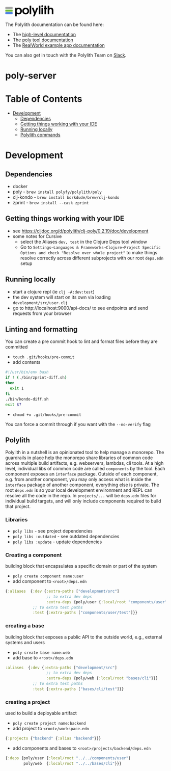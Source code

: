 <img src="logo.png" width="30%" alt="Polylith" id="logo">

The Polylith documentation can be found here:

- The [high-level documentation](https://polylith.gitbook.io/polylith)
- The [poly tool documentation](https://cljdoc.org/d/polylith/clj-poly/CURRENT)
- The [RealWorld example app documentation](https://github.com/furkan3ayraktar/clojure-polylith-realworld-example-app)

You can also get in touch with the Polylith Team on [Slack](https://clojurians.slack.com/archives/C013B7MQHJQ).

<h1>poly-server</h1>

# Table of Contents

* [Development](#development)
  * [Dependencies](#dependencies)
  * [Getting things working with your IDE](#getting-things-working-with-your-ide)
  * [Running locally](#running-locally)
  * [Polylith commands](#polylith-commands)

# Development

## Dependencies

* docker
* poly - `brew install polyfy/polylith/poly`
* clj-kondo - `brew install borkdude/brew/clj-kondo`
* zprint - `brew install --cask zprint`

## Getting things working with your IDE

* see https://cljdoc.org/d/polylith/clj-poly/0.2.19/doc/development
* some notes for Cursive
  * select the Aliases `dev, test` in the Clojure Deps tool window
  * Go to `Settings→Languages & Frameworks→Clojure→Project Specific Options and check "Resolve over whole project"` to make things resolve correctly across different subprojects with our root `deps.edn` setup

## Running locally

* start a clojure repl (ie `clj -A:dev:test`)
* the dev system will start on its own via loading `development/src/user.clj`
* go to http://localhost:9000/api-docs/ to see endpoints and send requests from your browser

## Linting and formatting

You can create a pre commit hook to lint and format files before they are committed

* `touch .git/hooks/pre-commit`
* add contents
```bash
#!/usr/bin/env bash
if ! (./bin/zprint-diff.sh)
then
  exit 1
fi
./bin/kondo-diff.sh
exit $?
```
* `chmod +x .git/hooks/pre-commit`

You can force a commit through if you want with the `--no-verify` flag

## Polylith

Polylith in a nutshell is an opinionated tool to help manage a monorepo. The guardrails in place help the monorepo share
libraries of common code across multiple build artifacts, e.g. webservers, lambdas, cli tools. At a high level, 
individual libs of common code are called `components` by the tool. Each component exposes an `interface` package. Outside
of each component, e.g. from another component, you may only access what is inside the `interface` package of another
component, everything else is private. The root `deps.edn` is so your local development environment and REPL can
resolve all the code in the repo. In `projects/...` will be `deps.edn` files for individual build targets, and will only
include components required to build that project.

### Libraries

* `poly libs` - see project dependencies
* `poly libs :outdated` - see outdated dependencies
* `poly libs :update` - update dependencies

### Creating a component

building block that encapsulates a specific domain or part of the system

* `poly create component name:user`
* add component to `<root>/deps.edn`
```clojure
{:aliases  {:dev {:extra-paths ["development/src"]
                  ;; to extra dev deps
                  :extra-deps {poly/user {:local/root "components/user"}}}}
            ;; to extra test paths
            :test {:extra-paths ["components/user/test"]}} 
```

### creating a base

building block that exposes a public API to the outside world, e.g., external systems and users

* `poly create base name:web`
* add base to `<root>/deps.edn`
```clojure
:aliases  {:dev {:extra-paths ["development/src"]
                  ;; to extra dev deps
                  :extra-deps {poly/web {:local/root "bases/cli"}}}
            ;; to extra test paths
            :test {:extra-paths ["bases/cli/test"]}}
```

### creating a project

used to build a deployable artifact

* `poly create project name:backend`
* add project to `<root>/workspace.edn`
```clojure
{:projects {"backend" {:alias "backend"}}}
```
* add components and bases to `<root>/projects/backend/deps.edn`
```clojure
{:deps {poly/user {:local/root "../../components/user"} 
        poly/web  {:local/root "../../bases/cli"}}}
```
